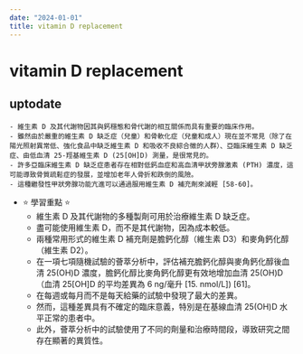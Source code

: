 ```yaml
---
date: "2024-01-01"
title: vitamin D replacement
---
```



# vitamin D replacement

## uptodate

    - 維生素 D 及其代謝物因其與鈣穩態和骨代謝的相互關係而具有重要的臨床作用。
    - 雖然由於嚴重的維生素 D 缺乏症（兒童）和骨軟化症（兒童和成人）現在並不常見（除了在陽光照射異常低、強化食品中缺乏維生素 D 和吸收不良綜合徵的人群）、亞臨床維生素 D 缺乏症、由低血清 25-羥基維生素 D (25[OH]D) 測量，是很常見的。
    - 許多亞臨床維生素 D 缺乏症患者存在相對低鈣血症和高血清甲狀旁腺激素 (PTH) 濃度，這可能導致骨質疏鬆症的發展，並增加老年人骨折和跌倒的風險。
    - 這種繼發性甲狀旁腺功能亢進可以通過服用維生素 D 補充劑來減輕 [58-60]。

- ⭐ 學習重點 ⭐
  - 維生素 D 及其代謝物的多種製劑可用於治療維生素 D 缺乏症。
  - 盡可能使用維生素 D，而不是其代謝物，因為成本較低。
  - 兩種常用形式的維生素 D 補充劑是膽鈣化醇（維生素 D3）和麥角鈣化醇（維生素 D2）。
  - 在一項七項隨機試驗的薈萃分析中，評估補充膽鈣化醇與麥角鈣化醇後血清 25(OH)D 濃度，膽鈣化醇比麥角鈣化醇更有效地增加血清 25(OH)D（血清 25[OH]D 的平均差異為 6 ng/毫升 [15. nmol/L]) [61]。
  - 在每週或每月而不是每天給藥的試驗中發現了最大的差異。
  - 然而，這種差異具有不確定的臨床意義，特別是在基線血清 25(OH)D 水平正常的患者中。
  - 此外，薈萃分析中的試驗使用了不同的劑量和治療時間段，導致研究之間存在顯著的異質性。
